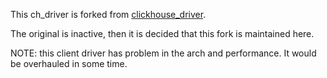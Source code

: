 This ch_driver is forked from [clickhouse_driver](https://github.com/ddulesov/clickhouse_driver). 

The original is inactive, then it is decided that this fork is maintained here.

NOTE: this client driver has problem in the arch and performance. It would be overhauled in some time.